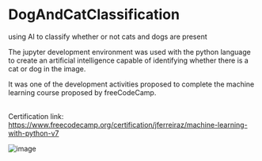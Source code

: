 # DogAndCatClassification
using AI to classify whether or not cats and dogs are present


The jupyter development environment was used with the python language to create an artificial intelligence capable of identifying whether there is a cat or dog in the image.

It was one of the development activities proposed to complete the machine learning course proposed by freeCodeCamp.
<br><br>

Certification link: https://www.freecodecamp.org/certification/jferreiraz/machine-learning-with-python-v7

![image](https://user-images.githubusercontent.com/106937501/209487912-66822fba-8049-4019-976f-f331795c842d.png)


